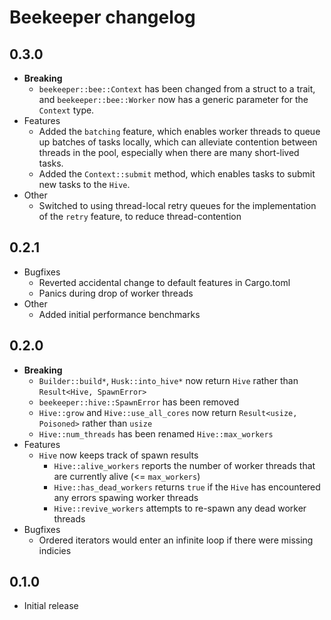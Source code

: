# Beekeeper changelog

## 0.3.0

* **Breaking**
  * `beekeeper::bee::Context` has been changed from a struct to a trait, and `beekeeper::bee::Worker` now has a generic parameter for the `Context` type.
* Features
  * Added the `batching` feature, which enables worker threads to queue up batches of tasks locally, which can alleviate contention between threads in the pool, especially when there are many short-lived tasks.
  * Added the `Context::submit` method, which enables tasks to submit new tasks to the `Hive`.
* Other
  * Switched to using thread-local retry queues for the implementation of the `retry` feature, to reduce thread-contention

## 0.2.1

* Bugfixes
  * Reverted accidental change to default features in Cargo.toml
  * Panics during drop of worker threads
* Other
  * Added initial performance benchmarks

## 0.2.0

* **Breaking**
  * `Builder::build*`, `Husk::into_hive*` now return `Hive` rather than `Result<Hive, SpawnError>`
  * `beekeeper::hive::SpawnError` has been removed
  * `Hive::grow` and `Hive::use_all_cores` now return `Result<usize, Poisoned>` rather than `usize`
  * `Hive::num_threads` has been renamed `Hive::max_workers`
* Features
  * `Hive` now keeps track of spawn results
    * `Hive::alive_workers` reports the number of worker threads that are currently alive (<= `max_workers`)
    * `Hive::has_dead_workers` returns `true` if the `Hive` has encountered any errors spawing worker threads
    * `Hive::revive_workers` attempts to re-spawn any dead worker threads
* Bugfixes
  * Ordered iterators would enter an infinite loop if there were missing indicies

## 0.1.0

* Initial release